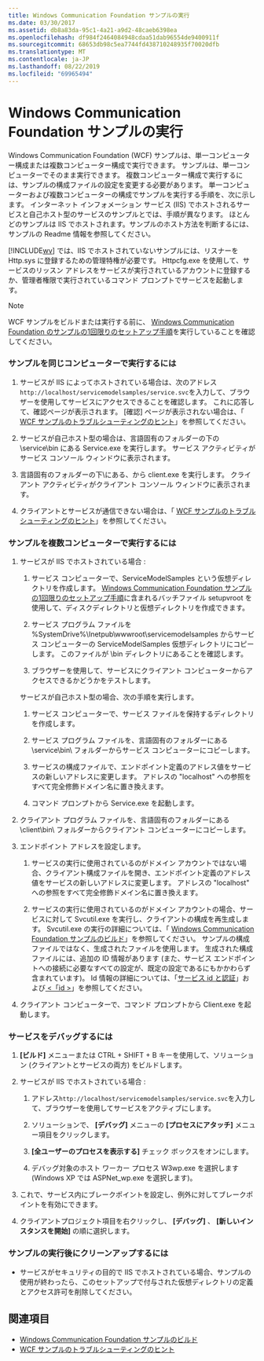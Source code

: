 ```yaml
---
title: Windows Communication Foundation サンプルの実行
ms.date: 03/30/2017
ms.assetid: db8a83da-95c1-4a21-a9d2-48caeb6398ea
ms.openlocfilehash: df984f2464084948cdaa51dab96554de9400911f
ms.sourcegitcommit: 68653db98c5ea7744fd438710248935f70020dfb
ms.translationtype: MT
ms.contentlocale: ja-JP
ms.lasthandoff: 08/22/2019
ms.locfileid: "69965494"
---
```

# <a name="running-the-windows-communication-foundation-samples"></a>Windows Communication Foundation サンプルの実行
Windows Communication Foundation (WCF) サンプルは、単一コンピューター構成または複数コンピューター構成で実行できます。 サンプルは、単一コンピューターでそのまま実行できます。 複数コンピューター構成で実行するには、サンプルの構成ファイルの設定を変更する必要があります。 単一コンピューターおよび複数コンピューターの構成でサンプルを実行する手順を、次に示します。 インターネット インフォメーション サービス (IIS) でホストされるサービスと自己ホスト型のサービスのサンプルとでは、手順が異なります。 ほとんどのサンプルは IIS でホストされます。サンプルのホスト方法を判断するには、サンプルの Readme 情報を参照してください。  
  
 [!INCLUDE[wv](../../../../includes/wv-md.md)] では、IIS でホストされていないサンプルには、リスナーを Http.sys に登録するための管理特権が必要です。 Httpcfg.exe を使用して、サービスのリッスン アドレスをサービスが実行されているアカウントに登録するか、管理者権限で実行されているコマンド プロンプトでサービスを起動します。  
  
> [!NOTE]
> WCF サンプルをビルドまたは実行する前に、 [Windows Communication Foundation のサンプルの1回限りのセットアップ手順](../../../../docs/framework/wcf/samples/one-time-setup-procedure-for-the-wcf-samples.md)を実行していることを確認してください。  
  
### <a name="to-run-the-sample-on-the-same-machine"></a>サンプルを同じコンピューターで実行するには  
  
1. サービスが IIS によってホストされている場合は、次のアドレス`http://localhost/servicemodelsamples/service.svc`を入力して、ブラウザーを使用してサービスにアクセスできることを確認します。 これに応答して、確認ページが表示されます。 [確認] ページが表示されない場合は、「 [WCF サンプルのトラブルシューティングのヒント](https://docs.microsoft.com/previous-versions/dotnet/netframework-3.5/ms751511(v=vs.90))」を参照してください。  
  
2. サービスが自己ホスト型の場合は、言語固有のフォルダーの下の \service\bin にある Service.exe を実行します。 サービス アクティビティがサービス コンソール ウィンドウに表示されます。  
  
3. 言語固有のフォルダーの下\\にある、から client.exe を実行します。 クライアント アクティビティがクライアント コンソール ウィンドウに表示されます。  
  
4. クライアントとサービスが通信できない場合は、「 [WCF サンプルのトラブルシューティングのヒント](https://docs.microsoft.com/previous-versions/dotnet/netframework-3.5/ms751511(v=vs.90))」を参照してください。  
  
### <a name="to-run-the-sample-across-machines"></a>サンプルを複数コンピューターで実行するには  
  
1. サービスが IIS でホストされている場合 :  
  
    1. サービス コンピューターで、ServiceModelSamples という仮想ディレクトリを作成します。 [Windows Communication Foundation サンプルの1回限りのセットアップ手順](../../../../docs/framework/wcf/samples/one-time-setup-procedure-for-the-wcf-samples.md)に含まれるバッチファイル setupvroot を使用して、ディスクディレクトリと仮想ディレクトリを作成できます。  
  
    2. サービス プログラム ファイルを %SystemDrive%\Inetpub\wwwroot\servicemodelsamples からサービス コンピューターの ServiceModelSamples 仮想ディレクトリにコピーします。 このファイルが \bin ディレクトリにあることを確認します。  
  
    3. ブラウザーを使用して、サービスにクライアント コンピューターからアクセスできるかどうかをテストします。  
  
     サービスが自己ホスト型の場合、次の手順を実行します。  
  
    1. サービス コンピューターで、サービス ファイルを保持するディレクトリを作成します。  
  
    2. サービス プログラム ファイルを、言語固有のフォルダーにある \service\bin\ フォルダーからサービス コンピューターにコピーします。  
  
    3. サービスの構成ファイルで、エンドポイント定義のアドレス値をサービスの新しいアドレスに変更します。 アドレスの "localhost" への参照をすべて完全修飾ドメイン名に置き換えます。  
  
    4. コマンド プロンプトから Service.exe を起動します。  
  
2. クライアント プログラム ファイルを、言語固有のフォルダーにある \client\bin\ フォルダーからクライアント コンピューターにコピーします。  
  
3. エンドポイント アドレスを設定します。  
  
    1. サービスの実行に使用されているのがドメイン アカウントではない場合、クライアント構成ファイルを開き、エンドポイント定義のアドレス値をサービスの新しいアドレスに変更します。 アドレスの "localhost" への参照をすべて完全修飾ドメイン名に置き換えます。  
  
    2. サービスの実行に使用されているのがドメイン アカウントの場合、サービスに対して Svcutil.exe を実行し、クライアントの構成を再生成します。 Svcutil.exe の実行の詳細については、「 [Windows Communication Foundation サンプルのビルド](../../../../docs/framework/wcf/samples/building-the-samples.md)」を参照してください。 サンプルの構成ファイルではなく、生成されたファイルを使用します。 生成された構成ファイルには、追加の ID 情報があります (また、サービス エンドポイントへの接続に必要なすべての設定が、既定の設定であるにもかかわらず含まれています)。 Id 情報の詳細については、「[サービス id と認証](../../../../docs/framework/wcf/feature-details/service-identity-and-authentication.md)」および[ \<「id >](../../../../docs/framework/configure-apps/file-schema/wcf/identity.md)」を参照してください。  
  
4. クライアント コンピューターで、コマンド プロンプトから Client.exe を起動します。  
  
### <a name="to-debug-a-service"></a>サービスをデバッグするには  
  
1. **[ビルド]** メニューまたは CTRL + SHIFT + B キーを使用して、ソリューション (クライアントとサービスの両方) をビルドします。  
  
2. サービスが IIS でホストされている場合 :  
  
    1. アドレス`http://localhost/servicemodelsamples/service.svc`を入力して、ブラウザーを使用してサービスをアクティブにします。  
  
    2. ソリューションで、 **[デバッグ]** メニューの **[プロセスにアタッチ]** メニュー項目をクリックします。  
  
    3. **[全ユーザーのプロセスを表示する]** チェック ボックスをオンにします。  
  
    4. デバッグ対象のホスト ワーカー プロセス W3wp.exe を選択します (Windows XP では ASPNet_wp.exe を選択します)。  
  
3. これで、サービス内にブレークポイントを設定し、例外に対してブレークポイントを有効にできます。  
  
4. クライアントプロジェクト項目を右クリックし、 **[デバッグ]** 、 **[新しいインスタンスを開始]** の順に選択します。  
  
### <a name="to-clean-up-after-the-sample"></a>サンプルの実行後にクリーンアップするには  
  
- サービスがセキュリティの目的で IIS でホストされている場合、サンプルの使用が終わったら、このセットアップで付与された仮想ディレクトリの定義とアクセス許可を削除してください。  
  
## <a name="see-also"></a>関連項目

- [Windows Communication Foundation サンプルのビルド](../../../../docs/framework/wcf/samples/building-the-samples.md)
- [WCF サンプルのトラブルシューティングのヒント](https://docs.microsoft.com/previous-versions/dotnet/netframework-3.5/ms751511(v=vs.90))

